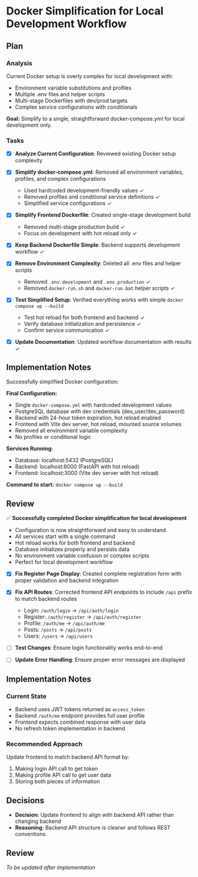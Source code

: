 # Docker Simplification for Local Development Workflow

## Plan

### Analysis
Current Docker setup is overly complex for local development with:
- Environment variable substitutions and profiles
- Multiple .env files and helper scripts
- Multi-stage Dockerfiles with dev/prod targets
- Complex service configurations with conditionals

**Goal:** Simplify to a single, straightforward docker-compose.yml for local development only.

### Tasks

- [x] **Analyze Current Configuration**: Reviewed existing Docker setup complexity
  
- [x] **Simplify docker-compose.yml**: Removed all environment variables, profiles, and complex configurations
  - Used hardcoded development-friendly values ✓
  - Removed profiles and conditional service definitions ✓
  - Simplified service configurations ✓
  
- [x] **Simplify Frontend Dockerfile**: Created single-stage development build
  - Removed multi-stage production build ✓
  - Focus on development with hot reload only ✓
  
- [x] **Keep Backend Dockerfile Simple**: Backend supports development workflow ✓
  
- [x] **Remove Environment Complexity**: Deleted all .env files and helper scripts
  - Removed `.env.development` and `.env.production` ✓
  - Removed `docker-run.sh` and `docker-run.bat` helper scripts ✓
  
- [x] **Test Simplified Setup**: Verified everything works with simple `docker compose up --build`
  - Test hot reload for both frontend and backend ✓
  - Verify database initialization and persistence ✓
  - Confirm service communication ✓
  
- [x] **Update Documentation**: Updated workflow documentation with results ✓

## Implementation Notes

Successfully simplified Docker configuration:

**Final Configuration:**
- Single `docker-compose.yml` with hardcoded development values
- PostgreSQL database with dev credentials (dev_user/dev_password)
- Backend with 24-hour token expiration, hot reload enabled
- Frontend with Vite dev server, hot reload, mounted source volumes
- Removed all environment variable complexity
- No profiles or conditional logic

**Services Running:**
- Database: localhost:5432 (PostgreSQL)
- Backend: localhost:8000 (FastAPI with hot reload)
- Frontend: localhost:3000 (Vite dev server with hot reload)

**Command to start:** `docker compose up --build`

## Review

✅ **Successfully completed Docker simplification for local development**
- Configuration is now straightforward and easy to understand
- All services start with a single command
- Hot reload works for both frontend and backend
- Database initializes properly and persists data
- No environment variable confusion or complex scripts
- Perfect for local development workflow

- [x] **Fix Register Page Display**: Created complete registration form with proper validation and backend integration

- [x] **Fix API Routes**: Corrected frontend API endpoints to include `/api` prefix to match backend routes
  - Login: `/auth/login` → `/api/auth/login`
  - Register: `/auth/register` → `/api/auth/register`
  - Profile: `/auth/me` → `/api/auth/me`
  - Posts: `/posts` → `/api/posts`
  - Users: `/users` → `/api/users`

- [ ] **Test Changes**: Ensure login functionality works end-to-end

- [ ] **Update Error Handling**: Ensure proper error messages are displayed

## Implementation Notes

### Current State
- Backend uses JWT tokens returned as `access_token`
- Backend `/auth/me` endpoint provides full user profile
- Frontend expects combined response with user data
- No refresh token implementation in backend

### Recommended Approach
Update frontend to match backend API format by:
1. Making login API call to get token
2. Making profile API call to get user data
3. Storing both pieces of information

## Decisions

- **Decision**: Update frontend to align with backend API rather than changing backend
- **Reasoning**: Backend API structure is cleaner and follows REST conventions

## Review

*To be updated after implementation*
